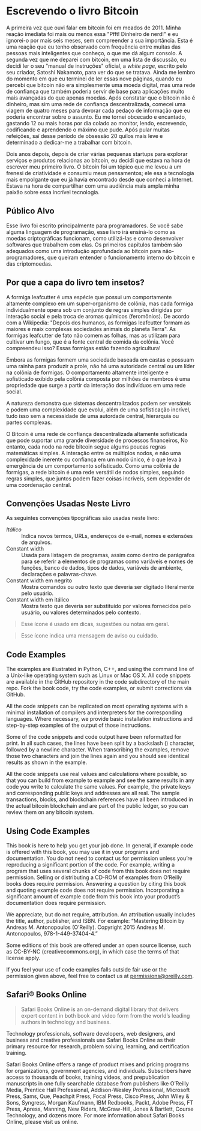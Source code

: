 # Escrevendo o livro Bitcoin

A primeira vez que ouvi falar em bitcoin foi em meados de 2011. Minha reação imediata foi mais ou menos essa "Pfft! Dinheiro de nerd!" e eu ignorei-o por mais seis meses, sem compreender a sua importância. Esta é uma reação que eu tenho observado com frequência entre muitas das pessoas mais inteligentes que conheço, o que me dá algum consolo. A segunda vez que me deparei com bitcoin, em uma lista de discussão, eu decidi ler o seu "manual de instruções" oficial, a _white page_, escrito pelo seu criador, Satoshi Nakamoto, para ver do que se tratava. Ainda me lembro do momento em que eu terminei de ler essas nove páginas, quando eu percebi que bitcoin não era simplesmente uma moeda digital, mas uma rede de confiança que também poderia servir de base para aplicações muito mais avançadas do que apenas moedas. Após constatar que o bitcoin não é dinheiro, mas sim uma rede de confiança descentralizada, comecei uma viagem de quatro meses para devorar cada pedaço de informação que eu poderia encontrar sobre o assunto. Eu me tornei obcecado e encantado, gastando 12 ou mais horas por dia colado ao monitor, lendo, escrevendo, codificando e aprendendo o máximo que pude. Após pular muitas refeições, saí desse período de obsessão 20 quilos mais leve e determinado a dedicar-me a trabalhar com bitcoin.

Dois anos depois, depois de criar várias pequenas startups para explorar serviços e produtos relacionas ao bitcoin, eu decidi que estava na hora de escrever meu primeiro livro. O bitcoin foi um tópico que me levou a um frenesi de criatividade e consumiu meus pensamentos; ele esa a tecnologia mais empolgante que eu já havia encontrado desde que conheci a Internet. Estava na hora de compartilhar com uma audiência mais ampla minha paixão sobre essa incrível tecnologia.

## Público Alvo

Esse livro foi escrito principalmente para programadores. Se você sabe alguma linguagem de programação, esse livro irá ensiná-lo como as moedas criptográficas funcionam, como utilizá-las e como desenvolver softwares que trabalhem com elas. Os primeiros capítulos também são adequados como uma introdução aprofundada ao bitcoin para não-programadores, que queiram entender o funcionamento interno do bitcoin e das criptomoedas.

## Por que a capa do livro tem insetos?

A formiga leafcutter é uma espécie que possui um comportamente altamente complexo em um super-organismo de colônia, mas cada formiga individualmente opera sob um conjunto de regras simples dirigidas por interação social e pela troca de aromas químicos (feromônios). De acordo com a Wikipedia: "Depois dos humanos, as formigas leafcutter formam as maiores e maix complexas sociedades animais do planeta Terra". As formigas leafcutter de fato não comem as folhas, mas as utilizam para cultivar um fungo, que é a fonte central de comida da colônia. Você compreendeu isso? Essas formigas estão fazendo agricultura!

Embora as formigas formem uma sociedade baseada em castas e possuam uma rainha para produzir a prole, não há uma autoridade central ou um líder na colônia de formigas. O comportamento altamente inteligente e sofisticado exibido pela colônia composta por milhões de membros é uma propriedade que surge a partir da interação dos indivíduos em uma rede social.

A natureza demonstra que sistemas descentralizados podem ser versáteis e podem uma complexidade que evolui, além de uma sofisticação incrível, tudo isso sem a necessidade de uma autordade central, hierarquia ou partes complexas.

O Bitcoin é uma rede de confiança descentralizada altamente sofisticada que pode suportar uma grande diversidade de processos financeiros, No entanto, cada nodo na rede bitcoin segue algums poucas regras matemáticas simples. A interação entre os múltiplos nodos, e não uma complexidade inerente ou confiança em um nodo único, é o que leva à emergência de um comportamento sofisticado. Como uma colônia de formigas, a rede bitcoin é uma rede versátil de nodos simples, seguindo regras simples, que juntos podem fazer coisas incríveis, sem depender de uma coordenação central.

## Convenções Usadas Neste Livro

As seguintes convenções tipográficas são usadas neste livro:

<dl>
<dt>
<em>Itálico</em>
</dt>
<dd>
Indica novos termos, URLs, endereços de e-mail, nomes e extensões de arquivos.
</dd>
<dt>
Constant width
</dt>
<dd>
Usada para listagem de programas, assim como dentro de parágrafos para se referir a elementos de programas como variáveis e nomes de funções, banco de dados, tipos de dados, variáveis de ambiente, declarações e palavras-chave.
</dd>
<dt>
Constant width em negrito
</dt>
<dd>
Mostra comandos ou outro texto que deveria ser digitado literalmente pelo usuário.
</dd>
<dt>Constant width em itálico</dt>
<dd>
Mostra texto que deveria ser substituído por valores fornecidos pelo usuário, ou valores determinados pelo contexto.
</dd>
</dl>

> Esse ícone é usado em dicas, sugestões ou notas em geral.

> Esse ícone indica uma mensagem de aviso ou cuidado.

## Code Examples

The examples are illustrated in Python, C++, and using the command line of a Unix-like operating system such as Linux or Mac OS X. All code snippets are available in the GitHub repository in the code subdirectory of the main repo. Fork the book code, try the code examples, or submit corrections via GitHub.

All the code snippets can be replicated on most operating systems with a minimal installation of compilers and interpreters for the corresponding languages. Where necessary, we provide basic installation instructions and step-by-step examples of the output of those instructions.

Some of the code snippets and code output have been reformatted for print. In all such cases, the lines have been split by a backslash (\) character, followed by a newline character. When transcribing the examples, remove those two characters and join the lines again and you should see identical results as shown in the example.

All the code snippets use real values and calculations where possible, so that you can build from example to example and see the same results in any code you write to calculate the same values. For example, the private keys and corresponding public keys and addresses are all real. The sample transactions, blocks, and blockchain references have all been introduced in the actual bitcoin blockchain and are part of the public ledger, so you can review them on any bitcoin system.

## Using Code Examples

This book is here to help you get your job done. In general, if example code is offered with this book, you may use it in your programs and documentation. You do not need to contact us for permission unless you’re reproducing a significant portion of the code. For example, writing a program that uses several chunks of code from this book does not require permission. Selling or distributing a CD-ROM of examples from O’Reilly books does require permission. Answering a question by citing this book and quoting example code does not require permission. Incorporating a significant amount of example code from this book into your product’s documentation does require permission.

We appreciate, but do not require, attribution. An attribution usually includes the title, author, publisher, and ISBN. For example: “Mastering Bitcoin by Andreas M. Antonopoulos (O’Reilly). Copyright 2015 Andreas M. Antonopoulos, 978-1-449-37404-4.”

Some editions of this book are offered under an open source license, such as CC-BY-NC (creativecommons.org), in which case the terms of that license apply.

If you feel your use of code examples falls outside fair use or the permission given above, feel free to contact us at <permissions@oreilly.com>.

## Safari® Books Online

> Safari Books Online is an on-demand digital library that delivers expert content in both book and video form from the world’s leading authors in technology and business.

Technology professionals, software developers, web designers, and business and creative professionals use Safari Books Online as their primary resource for research, problem solving, learning, and certification training.

Safari Books Online offers a range of product mixes and pricing programs for organizations, government agencies, and individuals. Subscribers have access to thousands of books, training videos, and prepublication manuscripts in one fully searchable database from publishers like O’Reilly Media, Prentice Hall Professional, Addison-Wesley Professional, Microsoft Press, Sams, Que, Peachpit Press, Focal Press, Cisco Press, John Wiley & Sons, Syngress, Morgan Kaufmann, IBM Redbooks, Packt, Adobe Press, FT Press, Apress, Manning, New Riders, McGraw-Hill, Jones & Bartlett, Course Technology, and dozens more. For more information about Safari Books Online, please visit us online.
